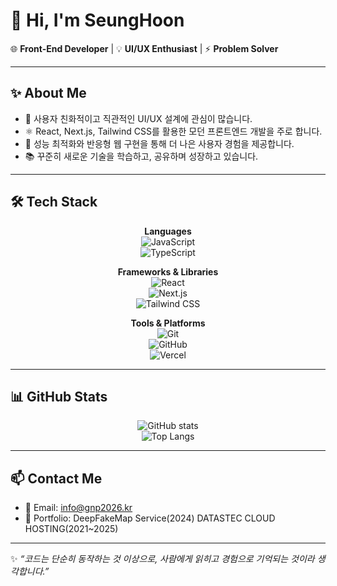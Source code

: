 # 👋 Hi, I'm SeungHoon

🌐 **Front-End Developer** | 💡 **UI/UX Enthusiast** | ⚡ **Problem Solver**

---

## ✨ About Me
- 🎨 사용자 친화적이고 직관적인 UI/UX 설계에 관심이 많습니다.  
- ⚛️ React, Next.js, Tailwind CSS를 활용한 모던 프론트엔드 개발을 주로 합니다.  
- 🚀 성능 최적화와 반응형 웹 구현을 통해 더 나은 사용자 경험을 제공합니다.  
- 📚 꾸준히 새로운 기술을 학습하고, 공유하며 성장하고 있습니다.  

---

## 🛠️ Tech Stack
<div align="center">

**Languages**  
![JavaScript](https://img.shields.io/badge/JavaScript-000?style=for-the-badge&logo=javascript)  
![TypeScript](https://img.shields.io/badge/TypeScript-000?style=for-the-badge&logo=typescript)

**Frameworks & Libraries**  
![React](https://img.shields.io/badge/React-000?style=for-the-badge&logo=react)  
![Next.js](https://img.shields.io/badge/Next.js-000?style=for-the-badge&logo=nextdotjs)  
![Tailwind CSS](https://img.shields.io/badge/TailwindCSS-000?style=for-the-badge&logo=tailwindcss)

**Tools & Platforms**  
![Git](https://img.shields.io/badge/Git-000?style=for-the-badge&logo=git)  
![GitHub](https://img.shields.io/badge/GitHub-000?style=for-the-badge&logo=github)  
![Vercel](https://img.shields.io/badge/Vercel-000?style=for-the-badge&logo=vercel)  

</div>

---

## 📊 GitHub Stats
<div align="center">

![GitHub stats](https://github-readme-stats.vercel.app/api?username=dev-tuber&show_icons=true&theme=tokyonight)  
![Top Langs](https://github-readme-stats.vercel.app/api/top-langs/?username=dev-tuber&layout=compact&theme=tokyonight)

</div>

---

## 📫 Contact Me
- 📧 Email: info@gnp2026.kr  
- 💼 Portfolio:
DeepFakeMap Service(2024)
DATASTEC CLOUD HOSTING(2021~2025)

---

✨ *“코드는 단순히 동작하는 것 이상으로, 사람에게 읽히고 경험으로 기억되는 것이라 생각합니다.”*  
